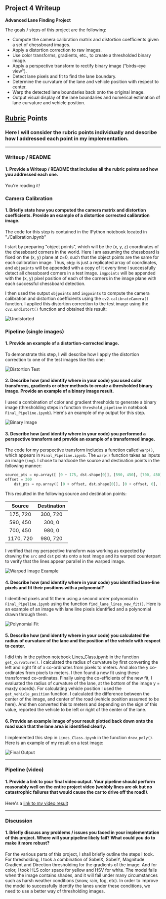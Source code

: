 ## Project 4 Writeup 

**Advanced Lane Finding Project**

The goals / steps of this project are the following:

* Compute the camera calibration matrix and distortion coefficients given a set of chessboard images.
* Apply a distortion correction to raw images.
* Use color transforms, gradients, etc., to create a thresholded binary image.
* Apply a perspective transform to rectify binary image ("birds-eye view").
* Detect lane pixels and fit to find the lane boundary.
* Determine the curvature of the lane and vehicle position with respect to center.
* Warp the detected lane boundaries back onto the original image.
* Output visual display of the lane boundaries and numerical estimation of lane curvature and vehicle position.

[//]: # (Image References)

[image1]: ./Images/writeup_images/calibrationexample.jpg "Undistorted"
[image2]: ./Images/writeup_images/undistort.jpg "Road Transformed"
[image3]: ./Images/writeup_images/threshold.jpg "Binary Example"
[image4]: ./Images/writeup_images/warped.jpg "Warp Example"
[image5]: ./Images/writeup_images/Fit_Visual.jpg "Fit Visual"
[image6]: ./Images/writeup_images/Output.jpg "Output"
[video1]: ./project_video_solution.mp4 "Video"

## [Rubric](https://review.udacity.com/#!/rubrics/571/view) Points

### Here I will consider the rubric points individually and describe how I addressed each point in my implementation.  

---

### Writeup / README

#### 1. Provide a Writeup / README that includes all the rubric points and how you addressed each one.  

You're reading it!

### Camera Calibration

#### 1. Briefly state how you computed the camera matrix and distortion coefficients. Provide an example of a distortion corrected calibration image.

The code for this step is contained in the IPython notebook located in "./Calibration.ipynb" 

I start by preparing "object points", which will be the (x, y, z) coordinates of the chessboard corners in the world. Here I am assuming the chessboard is fixed on the (x, y) plane at z=0, such that the object points are the same for each calibration image.  Thus, `objp` is just a replicated array of coordinates, and `objpoints` will be appended with a copy of it every time I successfully detect all chessboard corners in a test image.  `imgpoints` will be appended with the (x, y) pixel position of each of the corners in the image plane with each successful chessboard detection.  

I then used the output `objpoints` and `imgpoints` to compute the camera calibration and distortion coefficients using the `cv2.calibrateCamera()` function.  I applied this distortion correction to the test image using the `cv2.undistort()` function and obtained this result: 


![Undistorted][image1]

###  Pipeline (single images)

####  1. Provide an example of a distortion-corrected image.

To demonstrate this step, I will describe how I apply the distortion correction to one of the test images like this one:

![Distortion Test][image2]

#### 2. Describe how (and identify where in your code) you used color transforms, gradients or other methods to create a thresholded binary image.  Provide an example of a binary image result.

I used a combination of color and gradient thresholds to generate a binary image (thresholding steps in function `threshold_pipeline` in notebook `Final_Pipeline.ipynb`).  Here's an example of my output for this step. 

![Binary Image][image3]

#### 3. Describe how (and identify where in your code) you performed a perspective transform and provide an example of a transformed image.

The code for my perspective transform includes a function called `warp()`, which appears in  `Final_Pipeline.ipynb`.  The `warp()` function takes as inputs an image (`img`). I chose to hardcode the source and destination points in the following manner:

```python
source_pts = np.array([ [0 + 175, dst.shape[0]], [590, 450], [700, 450], [1170, dst.shape[0]] ], np.float32)
offset = 300
    dst_pts = np.array([ [0 + offset, dst.shape[0]], [0 + offset, 0], [dst.shape[1] - offset, 0], [dst.shape[1] - offset, dst.shape[0]] ], np.float32)
```

This resulted in the following source and destination points:

| Source        | Destination   | 
|:-------------:|:-------------:| 
| 175, 720     | 300, 720        | 
| 590, 450      | 300, 0      |
| 700, 450     | 980, 0      |
| 1170, 720      | 980, 720        |

I verified that my perspective transform was working as expected by drawing the `src` and `dst` points onto a test image and its warped counterpart to verify that the lines appear parallel in the warped image.

![Warped Image Example][image4]

#### 4. Describe how (and identify where in your code) you identified lane-line pixels and fit their positions with a polynomial?

I identified pixels and fit them using a second order polynomial in `Final_Pipeline.ipynb` using the function `find_lane_lines_new_fit()`. Here is an example of an image with lane line pixels identified and a polynomial drawn through them.

![Polynomial Fit][image5]

#### 5. Describe how (and identify where in your code) you calculated the radius of curvature of the lane and the position of the vehicle with respect to center.

I did this in the python notebook Lines_Class.ipynb in the function `get_curvature()`. I calculated the radius of curvature by first converting the left and right fit of x co-ordinates from pixels to meters. And also the y co-ordinates from pixels to meters. I then found a new fit using these transformed co-ordinates. Finally using the co-efficients of the new fit, I evaluated the radius of curvature of the lane, at the bottom of the image y = max(y coords). For calculating vehicle position I used the `get_vehicle_position` function. I calculated the difference between the center of the image, and center of the road (vehicle position assumed to be here). And then converted this to meters and depending on the sign of this value, reported the vehicle to be left or right of the center of the lane.

#### 6. Provide an example image of your result plotted back down onto the road such that the lane area is identified clearly.

I implemented this step in `Lines_Class.ipynb` in the function `draw_poly()`.  Here is an example of my result on a test image:

![Final Output][image6]

---

### Pipeline (video)

#### 1. Provide a link to your final video output.  Your pipeline should perform reasonably well on the entire project video (wobbly lines are ok but no catastrophic failures that would cause the car to drive off the road!).

Here's a [link to my video result](./project_video_solution_2.mp4)


---

### Discussion

#### 1. Briefly discuss any problems / issues you faced in your implementation of this project.  Where will your pipeline likely fail?  What could you do to make it more robust?
For the various parts of this project, I shall briefly outline the steps I took.
For thresholding, I took a combination of SobelX, SobelY, Magnitude Gradient and Direction thresholding for the gradients of the image.
And for color, I took HLS color space for yellow and HSV for white. The model fails when the image contains shades, and it will fail under many circumstances such as harsh weather conditions (snow, rain, fog, etc). In order to improve the model to successfully identify the lanes under these conditions, we need to use a better way of thresholding images.


